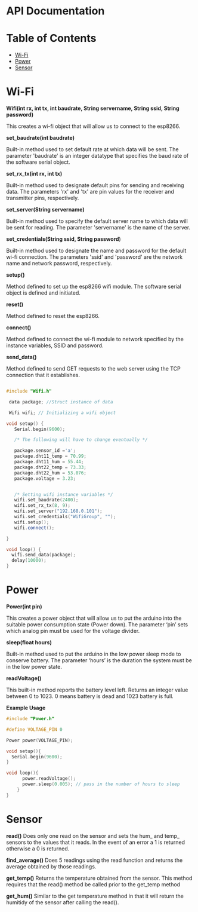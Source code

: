 API Documentation
=================

Table of Contents
=================
* [Wi-Fi](#wi-fi)
* [Power](#power)
* [Sensor](#sensor)

Wi-Fi
===

**Wifi(int rx, int tx, int baudrate, String servername, String ssid, String password)**

 This creates a wi-fi object that will allow us to connect to the esp8266.

**set\_baudrate(int baudrate)**

Built-in method used to set default rate at which data will be sent. The parameter &#39;baudrate&#39; is an integer datatype that specifies the baud rate of the software serial object.

**set\_rx\_tx(int rx, int tx)**

Built-in method used to designate default pins for sending and receiving data. The parameters &#39;rx&#39; and &#39;tx&#39; are pin values for the receiver and transmitter pins, respectively.

**set\_server(String servername)**



Built-in method used to specify the default server name to which data will be sent for reading. The parameter &#39;servername&#39; is the name of the server.



**set\_credentials(String ssid, String password**)

Built-in method used to designate the name and password for the default wi-fi connection. The parameters &#39;ssid&#39; and &#39;password&#39; are the network name and network password, respectively.

**setup()**

Method defined to set up the esp8266 wifi module. The software serial object is defined and initiated.



**reset()**

Method defined to reset the esp8266.



**connect()**

Method defined to connect the wi-fi module to network specified by the instance variables, SSID and password.



**send\_data()**

Method defined to send GET requests to the web server using the TCP connection that it establishes.

```cpp

#include "Wifi.h"

 data package; //Struct instance of data

 Wifi wifi; // Initializing a wifi object

void setup() {
   Serial.begin(9600);

   /* The following will have to change eventually */

   package.sensor_id ='a';
   package.dht11_temp = 70.99;
   package.dht11_hum = 55.44;
   package.dht22_temp = 73.33;
   package.dht22_hum = 53.076;
   package.voltage = 3.23;


   /* Setting wifi instance variables */
   wifi.set_baudrate(2400);
   wifi.set_rx_tx(8, 9);
   wifi.set_server("192.168.0.101");
   wifi.set_credentials("WifiGroup", "");
   wifi.setup();
   wifi.connect();

}

void loop() {
  wifi.send_data(package);
  delay(10000);
}
```
Power
===

**Power(int pin)**

This creates a power object that will allow us to put the arduino into the suitable power consumption state (Power down). The parameter ‘pin’ sets which analog pin must be used for the voltage divider.


**sleep(float hours)**

Built-in method used to put the arduino in the low power sleep mode to conserve battery. The parameter ‘hours’ is the duration the system must be in the low power state.


**readVoltage()**

This built-in method reports the battery level left. Returns an integer value between 0 to 1023. 0 means battery is dead and 1023 battery is full.

**Example Usage**
```cpp
#include "Power.h"

#define VOLTAGE_PIN 0

Power power(VOLTAGE_PIN);

void setup(){
  Serial.begin(9600);
}

void loop(){
      power.readVoltage();
      power.sleep(0.005); // pass in the number of hours to sleep
    }
}
```


Sensor
===

**read()**
Does only one read on the sensor and sets the hum_ and temp_ sensors to the values that it reads. In the event of an error a 1 is returned otherwise a 0 is returned.

**find_average()**
Does 5 readings using the read function and returns the average obtained by those readings.

**get_temp()**
Returns the temperature obtained from the sensor. This method requires that the read() method be called prior to the get_temp method

**get_hum()**
Similar to the get temperature method in that it will return the humitidy of the sensor after calling the read().


